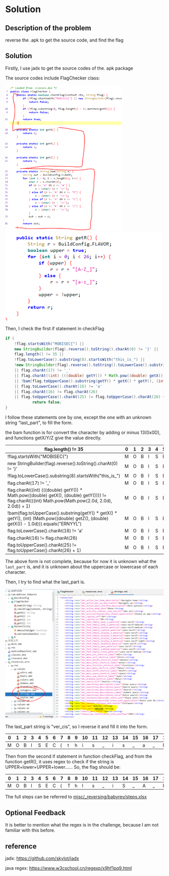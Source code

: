 # Solution


## Description of the problem

reverse the .apk to get the source code, and find the flag

## Solution

Firstly, I use jadx to get the source codes of the. apk package

The source codes include FlagChecker class:

<img src="screenshots/_reversing/s1.PNG" alt="flag" style="zoom:55%;" />

<img src="screenshots/_reversing/s2.PNG" alt="flag" style="zoom:100%;" />





Then, I check the first if statement in checkFlag

```java
if (
    !flag.startsWith("MOBISEC{") || 
    new StringBuilder(flag).reverse().toString().charAt(0) != '}' || 
    flag.length() != 35 || 
    !flag.toLowerCase().substring(8).startsWith("this_is_") || 
    !new StringBuilder(flag).reverse().toString().toLowerCase().substring(1).startsWith(ctx.getString(R.string.last_part)) 
    || flag.charAt(17) != '_' 
    || flag.charAt((int) (((double) getY()) * Math.pow((double) getX(), (double) getY()))) != flag.charAt(((int) Math.pow(Math.pow(2.0d, 2.0d), 2.0d)) + 1) 
    || !bam(flag.toUpperCase().substring(getY() * getX() * getY(), (int) (Math.pow((double) getZ(), (double) getX()) - 1.0d))).equals("ERNYYL") 
    || flag.toLowerCase().charAt(16) != 'a' 
    || flag.charAt(16) != flag.charAt(26) 
    || flag.toUpperCase().charAt(25) != flag.toUpperCase().charAt(26) + 1) {
            return false;
}

```



I follow these statements one by one, except the one with an unknown string "last_part", to fill the form.

the bam function is for convert the character by adding or minus 13(0x0D), and functions getX/Y/Z give the value directly.

| flag.length()  != 35                                         | 0    | 1    | 2    | 3    | 4    | 5    | 6    | 7    | 8    | 9    | 10   | 11   | 12   | 13   | 14   | 15   | 16   | 17   | 18   | 19   | 20   | 21   | 22   | 23   | 24   | 25   | 26   | 27   | 28   | 29   | 30   | 31   | 32   | 33   | 34   |
| ------------------------------------------------------------ | ---- | ---- | ---- | ---- | ---- | ---- | ---- | ---- | ---- | ---- | ---- | ---- | ---- | ---- | ---- | ---- | ---- | ---- | ---- | ---- | ---- | ---- | ---- | ---- | ---- | ---- | ---- | ---- | ---- | ---- | ---- | ---- | ---- | ---- | ---- |
| !flag.startsWith("MOBISEC{")                                 | M    | O    | B    | I    | S    | E    | C    | {    |      |      |      |      |      |      |      |      |      |      |      |      |      |      |      |      |      |      |      |      |      |      |      |      |      |      |      |
| new  StringBuilder(flag).reverse().toString().charAt(0) != '}' | M    | O    | B    | I    | S    | E    | C    | {    |      |      |      |      |      |      |      |      |      |      |      |      |      |      |      |      |      |      |      |      |      |      |      |      |      |      | }    |
| !flag.toLowerCase().substring(8).startsWith("this_is_")      | M    | O    | B    | I    | S    | E    | C    | {    | t    | h    | i    | s    | _    | i    | s    | _    |      |      |      |      |      |      |      |      |      |      |      |      |      |      |      |      |      |      | }    |
| flag.charAt(17) != '_'                                       | M    | O    | B    | I    | S    | E    | C    | {    | t    | h    | i    | s    | _    | i    | s    | _    |      | _    |      |      |      |      |      |      |      |      |      |      |      |      |      |      |      |      | }    |
| flag.charAt((int) (((double) getY()) *  Math.pow((double) getX(), (double) getY()))) != flag.charAt(((int)  Math.pow(Math.pow(2.0d, 2.0d), 2.0d)) + 1) | M    | O    | B    | I    | S    | E    | C    | {    | t    | h    | i    | s    | _    | i    | s    | _    |      | _    |      |      |      |      |      |      | _    |      |      |      |      |      |      |      |      |      | }    |
| !bam(flag.toUpperCase().substring(getY()  * getX() * getY(), (int) (Math.pow((double) getZ(), (double) getX()) -  1.0d))).equals("ERNYYL") | M    | O    | B    | I    | S    | E    | C    | {    | t    | h    | i    | s    | _    | i    | s    | _    |      | _    | R    | E    | A    | L    | L    | Y    | _    |      |      |      |      |      |      |      |      |      | }    |
| flag.toLowerCase().charAt(16)  != 'a'                        | M    | O    | B    | I    | S    | E    | C    | {    | t    | h    | i    | s    | _    | i    | s    | _    | a    | _    | R    | E    | A    | L    | L    | Y    | _    |      |      |      |      |      |      |      |      |      | }    |
| flag.charAt(16) !=  flag.charAt(26)                          | M    | O    | B    | I    | S    | E    | C    | {    | t    | h    | i    | s    | _    | i    | s    | _    | a    | _    | R    | E    | A    | L    | L    | Y    | _    |      | a    |      |      |      |      |      |      |      | }    |
| flag.toUpperCase().charAt(25)  != flag.toUpperCase().charAt(26) + 1) | M    | O    | B    | I    | S    | E    | C    | {    | t    | h    | i    | s    | _    | i    | s    | _    | a    | _    | R    | E    | A    | L    | L    | Y    | _    | B    | a    |      |      |      |      |      |      |      | }    |



The above form is not complete, because for now it is unknown what the `last_part` is, and it is unknown about the uppercase or lowercase of each character.



Then, I try to find what the last_part is.

<img src="screenshots/_reversing/r1.PNG" alt="flag" style="zoom:100%;" />



The last_part string is "ver_cis", so I reverse it and fill it into the form.

| 0    | 1    | 2    | 3    | 4    | 5    | 6    | 7    | 8    | 9    | 10   | 11   | 12   | 13   | 14   | 15   | 16   | 17   | 18   | 19   | 20   | 21   | 22   | 23   | 24   | 25   | 26   | 27   | 28   | 29   | 30   | 31   | 32   | 33   | 34   |
| ---- | ---- | ---- | ---- | ---- | ---- | ---- | ---- | ---- | ---- | ---- | ---- | ---- | ---- | ---- | ---- | ---- | ---- | ---- | ---- | ---- | ---- | ---- | ---- | ---- | ---- | ---- | ---- | ---- | ---- | ---- | ---- | ---- | ---- | ---- |
| M    | O    | B    | I    | S    | E    | C    | {    | t    | h    | i    | s    | _    | i    | s    | _    | a    | _    | R    | E    | A    | L    | L    | Y    | _    | B    | a    | s    | i    | c    | _    | r    | e    | v    | }    |



Then from the second if statement in function checkFlag, and from the function getR(), it uses regex to check if the string is UPPER+lower+UPPER+lower...... So, the flag should be:

| 0    | 1    | 2    | 3    | 4    | 5    | 6    | 7    | 8    | 9    | 10   | 11   | 12   | 13   | 14   | 15   | 16   | 17   | 18   | 19   | 20   | 21   | 22   | 23   | 24   | 25   | 26   | 27   | 28   | 29   | 30   | 31   | 32   | 33   | 34   |
| ---- | ---- | ---- | ---- | ---- | ---- | ---- | ---- | ---- | ---- | ---- | ---- | ---- | ---- | ---- | ---- | ---- | ---- | ---- | ---- | ---- | ---- | ---- | ---- | ---- | ---- | ---- | ---- | ---- | ---- | ---- | ---- | ---- | ---- | ---- |
| M    | O    | B    | I    | S    | E    | C    | {    | T    | h    | I    | s    | _    | i    | S    | _    | A    | _    | R    | e    | A    | l    | L    | y    | _    | b    | A    | s    | I    | c    | _    | r    | E    | v    | }    |



The full steps can be referred to [misc/_reversing/babyrev/steps.xlsx](misc/_reversing/babyrev/steps.xlsx)



## Optional Feedback

It is better to mention what the regex is in the challenge, because I am not familiar with this before.



## reference

jadx: https://github.com/skylot/jadx

java regex: https://www.w3cschool.cn/regexp/x9hf1pq9.html


